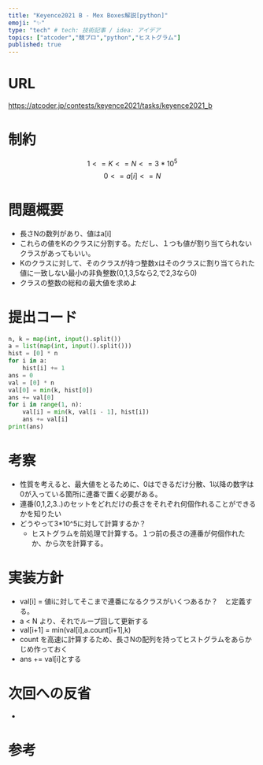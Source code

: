 ```yaml
---
title: "Keyence2021 B - Mex Boxes解説[python]"
emoji: "✨"
type: "tech" # tech: 技術記事 / idea: アイデア
topics: ["atcoder","競プロ","python","ヒストグラム"]
published: true
---
```


# URL
https://atcoder.jp/contests/keyence2021/tasks/keyence2021_b

# 制約
$$ 1<=K <= N <=3*10^{5} $$
$$ 0<= a[i]<=N $$

# 問題概要
- 長さNの数列があり、値はa[i]
- これらの値をKのクラスに分割する。ただし、１つも値が割り当てられないクラスがあってもいい。
- Kのクラスに対して、そのクラスが持つ整数xはそのクラスに割り当てられた値に一致しない最小の非負整数(0,1,3,5なら2,で2,3なら0)
- クラスの整数の総和の最大値を求めよ

# 提出コード
```python
n, k = map(int, input().split())
a = list(map(int, input().split()))
hist = [0] * n
for i in a:
    hist[i] += 1
ans = 0
val = [0] * n
val[0] = min(k, hist[0])
ans += val[0]
for i in range(1, n):
    val[i] = min(k, val[i - 1], hist[i])
    ans += val[i]
print(ans)


```

# 考察
- 性質を考えると、最大値をとるために、0はできるだけ分散、1以降の数字は0が入っている箇所に連番で置く必要がある。
- 連番(0,1,2,3..)のセットをどれだけの長さをそれぞれ何個作れることができるかを知りたい
- どうやって3*10^5に対して計算するか？
  - ヒストグラムを前処理で計算する。１つ前の長さの連番が何個作れたか、から次を計算する。

# 実装方針
- val[i] = 値iに対してそこまで連番になるクラスがいくつあるか？　と定義する。 
- a < N より、それでループ回して更新する
- val[i+1] = min(val[i],a.count[i+1],k) 
- count を高速に計算するため、長さNの配列を持ってヒストグラムをあらかじめ作っておく
- ans += val[i]とする
# 次回への反省
- 

# 参考
